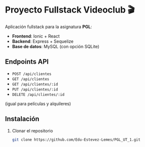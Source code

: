 # Proyecto Fullstack Videoclub 🎬

Aplicación fullstack para la asignatura **PGL**:
- **Frontend**: Ionic + React
- **Backend**: Express + Sequelize
- **Base de datos**: MySQL (con opción SQLite)

## Endpoints API
- `POST /api/clientes`
- `GET /api/clientes`
- `GET /api/clientes/:id`
- `PUT /api/clientes/:id`
- `DELETE /api/clientes/:id`

(igual para películas y alquileres)

## Instalación
1. Clonar el repositorio  
   ```bash
   git clone https://github.com/Edu-Estevez-Lemes/PGL_UT_1.git
